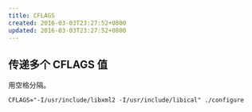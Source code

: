 ```yaml
---
title: CFLAGS
created: 2016-03-03T23:27:52+0800
updated: 2016-03-03T23:27:52+0800
---
```



## 传递多个 CFLAGS 值

用空格分隔。

`CFLAGS="-I/usr/include/libxml2 -I/usr/include/libical" ./configure`
